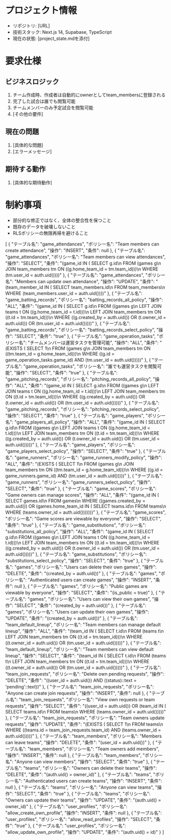 # プロジェクト情報
- リポジトリ: [URL]
- 技術スタック: Next.js 14, Supabase, TypeScript
- 現在の状態: [project_state.mdを添付]

# 要求仕様
## ビジネスロジック
1. チーム作成時、作成者は自動的にownerとしてteam_membersに登録される
2. 完了した試合は誰でも閲覧可能
3. チームメンバーのみ予定試合を閲覧可能
4. [その他の要件]

## 現在の問題
1. [具体的な問題]
2. [エラーメッセージ]

## 期待する動作
1. [具体的な期待動作]

# 制約事項
- 部分的な修正ではなく、全体の整合性を保つこと
- 既存のデータを破壊しないこと
- RLSポリシーの無限再帰を避けること


[
  {
    "テーブル名": "game_attendances",
    "ポリシー名": "Team members can create attendance",
    "操作": "INSERT",
    "条件": null
  },
  {
    "テーブル名": "game_attendances",
    "ポリシー名": "Team members can view attendances",
    "操作": "SELECT",
    "条件": "(game_id IN ( SELECT g.id\n   FROM (games g\n     JOIN team_members tm ON ((g.home_team_id = tm.team_id)))\n  WHERE (tm.user_id = auth.uid())))"
  },
  {
    "テーブル名": "game_attendances",
    "ポリシー名": "Members can update own attendance",
    "操作": "UPDATE",
    "条件": "(team_member_id IN ( SELECT team_members.id\n   FROM team_members\n  WHERE (team_members.user_id = auth.uid())))"
  },
  {
    "テーブル名": "game_batting_records",
    "ポリシー名": "batting_records_all_policy",
    "操作": "ALL",
    "条件": "(game_id IN ( SELECT g.id\n   FROM ((games g\n     LEFT JOIN teams t ON ((g.home_team_id = t.id)))\n     LEFT JOIN team_members tm ON ((t.id = tm.team_id)))\n  WHERE ((g.created_by = auth.uid()) OR (t.owner_id = auth.uid()) OR (tm.user_id = auth.uid()))))"
  },
  {
    "テーブル名": "game_batting_records",
    "ポリシー名": "batting_records_select_policy",
    "操作": "SELECT",
    "条件": "true"
  },
  {
    "テーブル名": "game_operation_tasks",
    "ポリシー名": "チームメンバーは運営タスクを管理可能",
    "操作": "ALL",
    "条件": "(EXISTS ( SELECT 1\n   FROM (games g\n     JOIN team_members tm ON ((tm.team_id = g.home_team_id)))\n  WHERE ((g.id = game_operation_tasks.game_id) AND (tm.user_id = auth.uid()))))"
  },
  {
    "テーブル名": "game_operation_tasks",
    "ポリシー名": "誰でも運営タスクを閲覧可能",
    "操作": "SELECT",
    "条件": "true"
  },
  {
    "テーブル名": "game_pitching_records",
    "ポリシー名": "pitching_records_all_policy",
    "操作": "ALL",
    "条件": "(game_id IN ( SELECT g.id\n   FROM ((games g\n     LEFT JOIN teams t ON ((g.home_team_id = t.id)))\n     LEFT JOIN team_members tm ON ((t.id = tm.team_id)))\n  WHERE ((g.created_by = auth.uid()) OR (t.owner_id = auth.uid()) OR (tm.user_id = auth.uid()))))"
  },
  {
    "テーブル名": "game_pitching_records",
    "ポリシー名": "pitching_records_select_policy",
    "操作": "SELECT",
    "条件": "true"
  },
  {
    "テーブル名": "game_players",
    "ポリシー名": "game_players_all_policy",
    "操作": "ALL",
    "条件": "(game_id IN ( SELECT g.id\n   FROM ((games g\n     LEFT JOIN teams t ON ((g.home_team_id = t.id)))\n     LEFT JOIN team_members tm ON ((t.id = tm.team_id)))\n  WHERE ((g.created_by = auth.uid()) OR (t.owner_id = auth.uid()) OR (tm.user_id = auth.uid()))))"
  },
  {
    "テーブル名": "game_players",
    "ポリシー名": "game_players_select_policy",
    "操作": "SELECT",
    "条件": "true"
  },
  {
    "テーブル名": "game_runners",
    "ポリシー名": "game_runners_modify_policy",
    "操作": "ALL",
    "条件": "(EXISTS ( SELECT 1\n   FROM (games g\n     JOIN team_members tm ON ((tm.team_id = g.home_team_id)))\n  WHERE ((g.id = game_runners.game_id) AND (tm.user_id = auth.uid()))))"
  },
  {
    "テーブル名": "game_runners",
    "ポリシー名": "game_runners_select_policy",
    "操作": "SELECT",
    "条件": "true"
  },
  {
    "テーブル名": "game_scores",
    "ポリシー名": "Game owners can manage scores",
    "操作": "ALL",
    "条件": "(game_id IN ( SELECT games.id\n   FROM games\n  WHERE ((games.created_by = auth.uid()) OR (games.home_team_id IN ( SELECT teams.id\n           FROM teams\n          WHERE (teams.owner_id = auth.uid()))))))"
  },
  {
    "テーブル名": "game_scores",
    "ポリシー名": "Game scores are viewable by everyone",
    "操作": "SELECT",
    "条件": "true"
  },
  {
    "テーブル名": "game_substitutions",
    "ポリシー名": "substitutions_all_policy",
    "操作": "ALL",
    "条件": "(game_id IN ( SELECT g.id\n   FROM ((games g\n     LEFT JOIN teams t ON ((g.home_team_id = t.id)))\n     LEFT JOIN team_members tm ON ((t.id = tm.team_id)))\n  WHERE ((g.created_by = auth.uid()) OR (t.owner_id = auth.uid()) OR (tm.user_id = auth.uid()))))"
  },
  {
    "テーブル名": "game_substitutions",
    "ポリシー名": "substitutions_select_policy",
    "操作": "SELECT",
    "条件": "true"
  },
  {
    "テーブル名": "games",
    "ポリシー名": "Users can delete their own games",
    "操作": "DELETE",
    "条件": "(created_by = auth.uid())"
  },
  {
    "テーブル名": "games",
    "ポリシー名": "Authenticated users can create games",
    "操作": "INSERT",
    "条件": null
  },
  {
    "テーブル名": "games",
    "ポリシー名": "Public games are viewable by everyone",
    "操作": "SELECT",
    "条件": "(is_public = true)"
  },
  {
    "テーブル名": "games",
    "ポリシー名": "Users can view their own games",
    "操作": "SELECT",
    "条件": "(created_by = auth.uid())"
  },
  {
    "テーブル名": "games",
    "ポリシー名": "Users can update their own games",
    "操作": "UPDATE",
    "条件": "(created_by = auth.uid())"
  },
  {
    "テーブル名": "team_default_lineup",
    "ポリシー名": "Team members can manage default lineup",
    "操作": "ALL",
    "条件": "(team_id IN ( SELECT t.id\n   FROM (teams t\n     LEFT JOIN team_members tm ON ((t.id = tm.team_id)))\n  WHERE ((t.owner_id = auth.uid()) OR (tm.user_id = auth.uid()))))"
  },
  {
    "テーブル名": "team_default_lineup",
    "ポリシー名": "Team members can view default lineup",
    "操作": "SELECT",
    "条件": "(team_id IN ( SELECT t.id\n   FROM (teams t\n     LEFT JOIN team_members tm ON ((t.id = tm.team_id)))\n  WHERE ((t.owner_id = auth.uid()) OR (tm.user_id = auth.uid()))))"
  },
  {
    "テーブル名": "team_join_requests",
    "ポリシー名": "Delete own pending requests",
    "操作": "DELETE",
    "条件": "((user_id = auth.uid()) AND ((status)::text = 'pending'::text))"
  },
  {
    "テーブル名": "team_join_requests",
    "ポリシー名": "Anyone can create join requests",
    "操作": "INSERT",
    "条件": null
  },
  {
    "テーブル名": "team_join_requests",
    "ポリシー名": "View own requests or team requests",
    "操作": "SELECT",
    "条件": "((user_id = auth.uid()) OR (team_id IN ( SELECT teams.id\n   FROM teams\n  WHERE (teams.owner_id = auth.uid()))))"
  },
  {
    "テーブル名": "team_join_requests",
    "ポリシー名": "Team owners update requests",
    "操作": "UPDATE",
    "条件": "(EXISTS ( SELECT 1\n   FROM teams\n  WHERE ((teams.id = team_join_requests.team_id) AND (teams.owner_id = auth.uid()))))"
  },
  {
    "テーブル名": "team_members",
    "ポリシー名": "Members can leave teams",
    "操作": "DELETE",
    "条件": "(user_id = auth.uid())"
  },
  {
    "テーブル名": "team_members",
    "ポリシー名": "Team owners add members",
    "操作": "INSERT",
    "条件": null
  },
  {
    "テーブル名": "team_members",
    "ポリシー名": "Anyone can view members",
    "操作": "SELECT",
    "条件": "true"
  },
  {
    "テーブル名": "teams",
    "ポリシー名": "Owners can delete their teams",
    "操作": "DELETE",
    "条件": "(auth.uid() = owner_id)"
  },
  {
    "テーブル名": "teams",
    "ポリシー名": "Authenticated users can create teams",
    "操作": "INSERT",
    "条件": null
  },
  {
    "テーブル名": "teams",
    "ポリシー名": "Anyone can view teams",
    "操作": "SELECT",
    "条件": "true"
  },
  {
    "テーブル名": "teams",
    "ポリシー名": "Owners can update their teams",
    "操作": "UPDATE",
    "条件": "(auth.uid() = owner_id)"
  },
  {
    "テーブル名": "user_profiles",
    "ポリシー名": "allow_create_own_profile",
    "操作": "INSERT",
    "条件": null
  },
  {
    "テーブル名": "user_profiles",
    "ポリシー名": "allow_read_profiles",
    "操作": "SELECT",
    "条件": "true"
  },
  {
    "テーブル名": "user_profiles",
    "ポリシー名": "allow_update_own_profile",
    "操作": "UPDATE",
    "条件": "(auth.uid() = id)"
  }
]